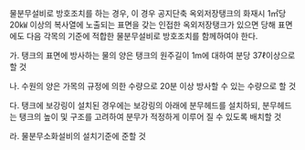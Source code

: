 물분무설비로 방호조치를 하는 경우, 이 경우 공지단축 옥외저장탱크의 화재시 1㎡당 20㎾ 이상의 복사열에 노출되는 표면을 갖는 인접한 옥외저장탱크가 있으면 당해 표면에도 다음 각목의 기준에 적합한 물분무설비로 방호조치를 함께하여야 한다.

가. 탱크의 표면에 방사하는 물의 양은 탱크의 원주길이 1m에 대하여 분당 37ℓ이상으로 할 것

나. 수원의 양은 가목의 규정에 의한 수량으로 20분 이상 방사할 수 있는 수량으로 할 것

다. 탱크에 보강링이 설치된 경우에는 보강링의 아래에 분무헤드를 설치하되, 분무헤드는 탱크의 높이 및 구조를 고려하여 분무가 적정하게 이루어 질 수 있도록 배치할 것

라. 물분무소화설비의 설치기준에 준할 것
